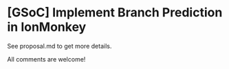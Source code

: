 [GSoC] Implement Branch Prediction in IonMonkey
========

See proposal.md to get more details.

All comments are welcome!
